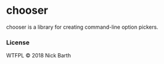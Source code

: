 # chooser

chooser is a library for creating command-line option pickers.

### License
WTFPL &copy; 2018 Nick Barth

